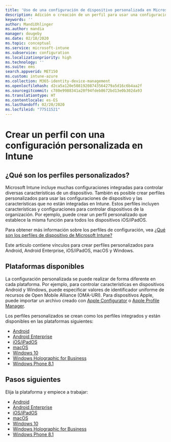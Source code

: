 ```yaml
---
title: 'Uso de una configuración de dispositivo personalizada en Microsoft Intune: Azure | Microsoft Docs'
description: Adición o creación de un perfil para usar una configuración personalizada para dispositivos Windows Phone, Windows 8.1, Windows 10 y versiones posteriores, Android, Android Enterprise, macOS e iOS/iPadOS mediante Microsoft Intune
keywords: ''
author: MandiOhlinger
ms.author: mandia
manager: dougeby
ms.date: 02/18/2020
ms.topic: conceptual
ms.service: microsoft-intune
ms.subservice: configuration
ms.localizationpriority: high
ms.technology: ''
ms.suite: ems
search.appverid: MET150
ms.custom: intune-azure
ms.collection: M365-identity-device-management
ms.openlocfilehash: d2ca5a120e50819208743564279a5d16c6b4aa2f
ms.sourcegitcommit: c780e9988341a20f94fdeb8672bd13e0b302da93
ms.translationtype: HT
ms.contentlocale: es-ES
ms.lasthandoff: 02/20/2020
ms.locfileid: "77511521"
---
```

# <a name="create-a-profile-with-custom-settings-in-intune"></a>Crear un perfil con una configuración personalizada en Intune

## <a name="what-are-custom-profiles"></a>¿Qué son los perfiles personalizados?

Microsoft Intune incluye muchas configuraciones integradas para controlar diversas características de un dispositivo. También es posible crear perfiles personalizados para usar las configuraciones de dispositivo y las características que no están integradas en Intune. Estos perfiles incluyen características y configuraciones para controlar dispositivos de la organización. Por ejemplo, puede crear un perfil personalizado que establece la misma función para todos los dispositivos iOS/iPadOS.

Para obtener más información sobre los perfiles de configuración, vea [¿Qué son los perfiles de dispositivo de Microsoft Intune?](device-profiles.md) 

Este artículo contiene vínculos para crear perfiles personalizados para Android, Android Enterprise, iOS/iPadOS, macOS y Windows.

## <a name="available-platforms"></a>Plataformas disponibles

La configuración personalizada se puede realizar de forma diferente en cada plataforma. Por ejemplo, para controlar características en dispositivos Android y Windows, puede especificar valores de identificador uniforme de recursos de Open Mobile Alliance (OMA-URI). Para dispositivos Apple, puede importar un archivo creado con [Apple Configurator](https://itunes.apple.com/us/app/apple-configurator-2/id1037126344?mt=12) o [Apple Profile Manager](https://support.apple.com/profile-manager).

Los perfiles personalizados se crean como los perfiles integrados y están disponibles en las plataformas siguientes:

- [Android](../custom-settings-android.md)
- [Android Enterprise](../custom-settings-android-for-work.md)
- [iOS/iPadOS](custom-settings-ios.md)
- [macOS](custom-settings-macos.md)
- [Windows 10](custom-settings-windows-10.md)
- [Windows Holographic for Business](custom-settings-windows-holographic.md)
- [Windows Phone 8.1](custom-settings-windows-phone-8-1.md)

## <a name="next-steps"></a>Pasos siguientes

Elija la plataforma y empiece a trabajar:

- [Android](../custom-settings-android.md)
- [Android Enterprise](../custom-settings-android-for-work.md)
- [iOS/iPadOS](custom-settings-ios.md)
- [macOS](custom-settings-macos.md)
- [Windows 10](custom-settings-windows-10.md)
- [Windows Holographic for Business](custom-settings-windows-holographic.md)
- [Windows Phone 8.1](custom-settings-windows-phone-8-1.md)

